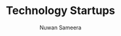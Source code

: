 ---
is_programmatic_layout_5: true
draft: false
title: Technology Startups
snippet: Technology Startups
image:
  src: /images/pseo/best-work-management-tools-for-technology-startups.jpg
  alt: technology startups, task management, resource management, productivity
publishDate: 2024-12-26
category: ""
author: Nuwan Sameera
tags:
  - technologystartups
  - Tips
  - Open-Source
  - Team
content_01: |
    The technology startup industry is highly dynamic and competitive, necessitating rapid innovation and agile responses to market changes. Effective task management tools are vital for success, as they help teams prioritize tasks, streamline collaboration, and maintain focus amidst the chaos of evolving project demands.',
content_02: |
    Startups use Worklenz to manage fast-paced projects, streamline workflows, and optimize resource allocation.
description: Discover the best work management tools for technology startups including WorkLenz, designed for your specific needs.
related: [best-work-management-tools-for-software-development, best-work-management-tools-for-mobile-app-development, best-work-management-tools-for-it-outsourcing, best-work-management-tools-for-cloud-computing]
---